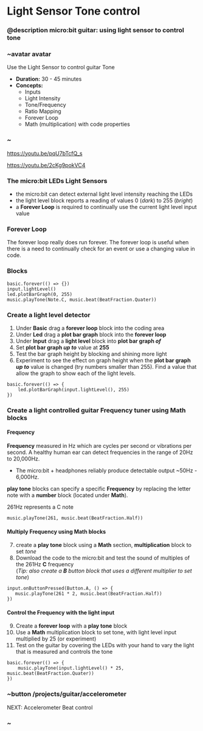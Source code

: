 # Light Sensor Tone control

### @description micro:bit guitar: using light sensor to control tone

### ~avatar avatar

Use the Light Sensor to control guitar Tone
* **Duration:** 30 - 45 minutes
* **Concepts:**
     * Inputs
     * Light Intensity
     * Tone/Frequency
     * Ratio Mapping
     * Forever Loop
     * Math (multiplication) with code properties  

### ~

https://youtu.be/pqU7bTcfQ_s

https://youtu.be/2cKg9pokVC4

### The micro:bit LEDs Light Sensors 

- the micro:bit can detect external light level intensity reaching the LEDs 
- the light level block reports a reading of values 0 (*dark*) to 255 (*bright*)
- a **Forever Loop** is required to continually use the current light level input value 

### Forever Loop

The forever loop really does run forever.  The forever loop is useful when there is a need to continually check for an event or use a changing value in code.

### Blocks

```cards
basic.forever(() => {})
input.lightLevel()
led.plotBarGraph(0, 255)
music.playTone(Note.C, music.beat(BeatFraction.Quater))
```

### Create a light level detector

1) Under **Basic** drag a **forever loop** block into the coding area
2) Under **Led** drag a **plot bar graph** block into the **forever loop**
3) Under **Input** drag a **light level** block into **plot bar graph *of*** 
4) Set **plot bar graph *up to*** value at **255**
5) Test the bar graph height by blocking and shining more light
6) Experiment to see the effect on graph height when the **plot bar graph *up to*** value is changed (try numbers smaller than 255). Find a value that allow the graph to show each of the light levels.
```blocks
basic.forever(() => {
    led.plotBarGraph(input.lightLevel(), 255)
})
```
### Create a light controlled guitar Frequency tuner using Math blocks
#### Frequency 
**Frequency** measured in Hz  which are cycles per second or vibrations per second. 
A healthy human ear can detect frequencies in the range of 20Hz to 20,000Hz.  
- The micro:bit + headphones reliably produce detectable output ~50Hz - 6,000Hz.

**play tone** blocks can specify a specific **Frequency** by replacing the letter note with a **number** block (located under **Math**).   

261Hz represents a C note
```blocks
music.playTone(261, music.beat(BeatFraction.Half))
```
#### Multiply Frequency using Math blocks
7) create a **play tone** block using a **Math** section, **multiplication** block to set *tone*
8) Download the code to the micro:bit and test the sound of multiples of the 261Hz **C** frequency  
(*Tip: also create a **B** button block that uses a different multiplier to set tone*)
 ```blocks
input.onButtonPressed(Button.A, () => {
    music.playTone(261 * 2, music.beat(BeatFraction.Half))
})
```
#### Control the Frequency with the light input
9) Create a **forever loop** with a **play tone** block
10) Use a **Math** multiplication block to set tone, with light level input multiplied by 25 
(or experiment)
11) Test on the guitar by covering the LEDs with your hand to vary the light that is measured 
and controls the tone

```blocks
basic.forever(() => {
    music.playTone(input.lightLevel() * 25, music.beat(BeatFraction.Quater))
})
```
### ~button /projects/guitar/accelerometer  
NEXT: Accelerometer Beat control  
### ~
